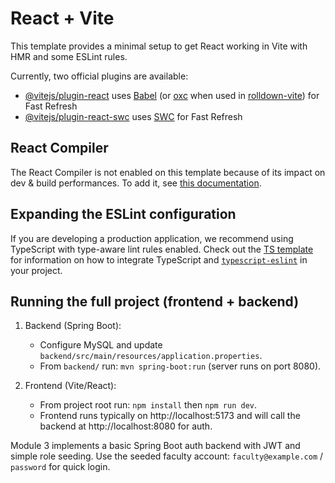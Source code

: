 # React + Vite

This template provides a minimal setup to get React working in Vite with HMR and some ESLint rules.

Currently, two official plugins are available:

- [@vitejs/plugin-react](https://github.com/vitejs/vite-plugin-react/blob/main/packages/plugin-react) uses [Babel](https://babeljs.io/) (or [oxc](https://oxc.rs) when used in [rolldown-vite](https://vite.dev/guide/rolldown)) for Fast Refresh
- [@vitejs/plugin-react-swc](https://github.com/vitejs/vite-plugin-react/blob/main/packages/plugin-react-swc) uses [SWC](https://swc.rs/) for Fast Refresh

## React Compiler

The React Compiler is not enabled on this template because of its impact on dev & build performances. To add it, see [this documentation](https://react.dev/learn/react-compiler/installation).

## Expanding the ESLint configuration

If you are developing a production application, we recommend using TypeScript with type-aware lint rules enabled. Check out the [TS template](https://github.com/vitejs/vite/tree/main/packages/create-vite/template-react-ts) for information on how to integrate TypeScript and [`typescript-eslint`](https://typescript-eslint.io) in your project.

## Running the full project (frontend + backend)

1. Backend (Spring Boot):
	- Configure MySQL and update `backend/src/main/resources/application.properties`.
	- From `backend/` run: `mvn spring-boot:run` (server runs on port 8080).

2. Frontend (Vite/React):
	- From project root run: `npm install` then `npm run dev`.
	- Frontend runs typically on http://localhost:5173 and will call the backend at http://localhost:8080 for auth.

Module 3 implements a basic Spring Boot auth backend with JWT and simple role seeding. Use the seeded faculty account: `faculty@example.com` / `password` for quick login.
